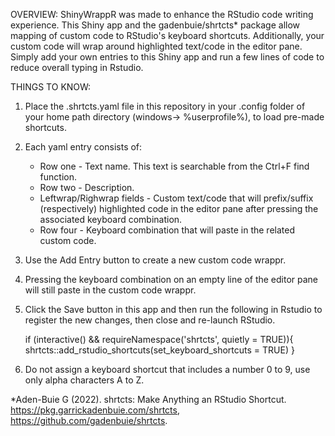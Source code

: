 OVERVIEW:
ShinyWrappR was made to enhance the RStudio code writing experience.  This Shiny app and the gadenbuie/shrtcts* package allow mapping of custom code to RStudio's keyboard shortcuts.  Additionally, your custom code will wrap around highlighted text/code in the editor pane.  Simply add your own entries to this Shiny app and run a few lines of code to reduce overall typing in Rstudio.

THINGS TO KNOW:
1. Place the .shrtcts.yaml file in this repository in your .config folder of your home path directory (windows-> %userprofile%), to load pre-made shortcuts.

2. Each yaml entry consists of: 
	* Row one - Text name.  This text is searchable from the Ctrl+F find function.
	* Row two - Description.  
	* Leftwrap/Righwrap fields - Custom text/code that will prefix/suffix (respectively) highlighted code in the editor pane
	  after pressing the associated keyboard combination.
	* Row four - Keyboard combination that will paste in the related custom code.

3. Use the Add Entry button to create a new custom code wrappr.

4. Pressing the keyboard combination on an empty line of the editor pane will still paste in the custom code wrappr.

5. Click the Save button in this app and then run the following in Rstudio to register the new changes, then close and re-launch RStudio.

	if (interactive() && requireNamespace('shrtcts', quietly = TRUE)){ 
	  shrtcts::add_rstudio_shortcuts(set_keyboard_shortcuts = TRUE) 
	}

6. Do not assign a keyboard shortcut that includes a number 0 to 9, use only alpha characters A to Z.

*Aden-Buie G (2022). shrtcts: Make Anything an RStudio Shortcut. https://pkg.garrickadenbuie.com/shrtcts, https://github.com/gadenbuie/shrtcts.





